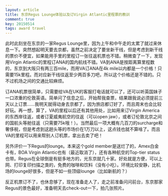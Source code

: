 ```yaml
---
layout: article
title: 东京Regus Lounge体验以及订Virgin Atlantic里程票的教训
comment: true
key: 20150514
tags: award travel
---
```


此时此刻坐在东京的一家Regus Lounge里，因为上午和中午走的太累了就过来休息一下。突然想起明天要去京都，虽然之前决定了要坐新干线，但是考虑到新干线的票价不便宜，如果能用手里的里程订一张往返机票也不错。稍微查了一下，发现用Virgin Atlantic的里程订ANA的国内航线不错。VA到ANA是按距离算里程数的，东京到大阪只有两三百mile，而用VA订ANA在4k mile以内都是一个价格！只需要15k里程。而对应新干线往返至少两百多刀吧，所以这个价格还是不错的。只不过机场之间的交通比较麻烦。

订ANA机票很简单，只需要给VA在UK的客服打电话就可以了，还可以听英国妹子一口浓重的伦敦英语。简单问了信息之后，开始帮我查票，结果跟我说必须提前三天以上订票……我明天就得动身去京都了，因为旅店都订好了，而且周末也会比较好玩。再一想，算了，VA的里程以后还有其他用处，比如用来订Virgin America的东西岸往返，或者订夏威夷航空的往返（可以open jaw），或者订伦敦北京之间的国航头等舱往返（只需要75k哦！）。当然最后一项大概有几百刀的surcharge和奢侈税，但是考虑到这趟头等的市场价在1万刀以上，这点钱也就不算啥了。而且VA的里程可以用来帮别人订机票，拿出去卖了吧！

另外评价一下Regus的lounge。本来这个gold member是送烂了的，Amex白金卡有，BOA Virgin Atlantic也有（最近取消了），还有各种航空的Top-tier status也带。Regus在全球倒是有挺多地方的，光东京就几十家。好处就是方便，可以上网、打印复印扫描之类的，免费的咖啡和饮料（没有小吃）。环境比较安静，比机场的lounge好很多，但是不如一些顶级lounge（比如新航的？）

反正机票订不了，也休息够了，现在准备走人了，走之前准备问问前台，东京那家Regus的景色最好，准备明天去check-out一下，拍几张照片。
